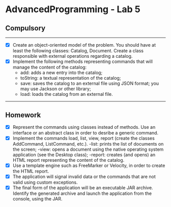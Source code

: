 # AdvancedProgramming - Lab 5

## Compulsory

----------

- [x] Create an object-oriented model of the problem. You should have at least the following classes: Catalog, Document. Create a class responsible with external operations regarding a catalog.
- [x] Implement the following methods representing commands that will manage the content of the catalog:
  - add: adds a new entry into the catalog;
  - toString: a textual representation of the catalog;
  - save: saves the catalog to an external file using JSON format; you may use Jackson or other library;
  - load: loads the catalog from an external file.
------------------

## Homework
- [x] Represent the commands using classes instead of methods. Use an interface or an abstract class in order to desribe a generic command.
- [x] Implement the commands load, list, view, report (create the classes AddCommand, ListCommand, etc.).
-list: prints the list of documents on the screen;
-view: opens a document using the native operating system application (see the Desktop class);
-report: creates (and opens) an HTML report representing the content of the catalog.
- [x] Use a template engine such as FreeMarker or Velocity, in order to create the HTML report.
- [x] The application will signal invalid data or the commands that are not valid using custom exceptions.
- [x] The final form of the application will be an executable JAR archive. Identify the generated archive and launch the application from the console, using the JAR.
